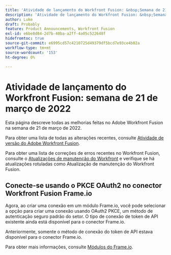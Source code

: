 ```yaml
---
title: 'Atividade de lançamento do Workfront Fusion: &nbsp;Semana de 21 de março de 2022'
description: 'Atividade de lançamento do Workfront Fusion: &nbsp;Semana de 21 de março de 2022'
author: Luke
draft: Probably
feature: Product Announcements, Workfront Fusion
exl-id: e6be8d84-2d7b-40ba-a2ff-4a05c522648f
hidefromtoc: true
source-git-commit: e6995cd57c4210725d49379df5bcd7e93ce4b02a
workflow-type: tm+mt
source-wordcount: '153'
ht-degree: 0%

---
```


# Atividade de lançamento do Workfront Fusion: semana de 21 de março de 2022

Esta página descreve todas as melhorias feitas no Adobe Workfront Fusion na semana de 21 de março de 2022.

Para obter uma lista de todas as alterações recentes, consulte [Atividade de versão do Adobe Workfront Fusion](../../../product-announcements/product-releases/fusion-release-activity/fusion-release-activity.md).

Para obter uma lista de correções de erros recentes no Workfront Fusion, consulte o [Atualizações de manutenção do Workfront](https://experienceleague.adobe.com/docs/workfront-known-issues/releases/current-updates.html) e verifique se há atualizações rotuladas como Atualização de manutenção do Workfront Fusion.

## Conecte-se usando o PKCE OAuth2 no conector Workfront Fusion Frame.io

Agora, ao criar uma conexão em um módulo Frame.io, você pode selecionar a opção para criar uma conexão usando OAuth2 PKCE, um método de autenticação seguro padrão do setor. O tipo de conexão de token de API existente ainda está disponível para o conector Frame.io.

Anteriormente, somente o método de conexão do token de API estava disponível para o conector Frame.io.

Para obter mais informações, consulte [Módulos do Frame.io](../../../workfront-fusion/apps-and-their-modules/frame-io-modules.md).
